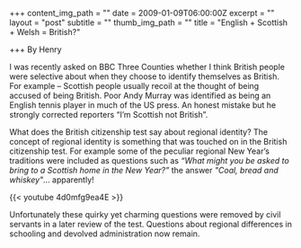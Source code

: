 +++
content_img_path = ""
date = 2009-01-09T06:00:00Z
excerpt = ""
layout = "post"
subtitle = ""
thumb_img_path = ""
title = "English + Scottish + Welsh = British?"

+++
By Henry

I was recently asked on BBC Three Counties whether I think British people were selective about when they choose to identify themselves as British. For example – Scottish people usually recoil at the thought of being accused of being British. Poor Andy Murray was identified as being an English tennis player in much of the US press. An honest mistake but he strongly corrected reporters “I’m Scottish not British”.

What does the British citizenship test say about regional identity? The concept of regional identity is something that was touched on in the British citizenship test. For example some of the peculiar regional New Year’s traditions were included as questions such as _“What might you be asked to bring to a Scottish home in the New Year?”_ the answer _"Coal, bread and whiskey"_... apparently!

{{< youtube 4d0mfg9ea4E >}}

Unfortunately these quirky yet charming questions were removed by civil servants in a later review of the test. Questions about regional differences in schooling and devolved administration now remain.
